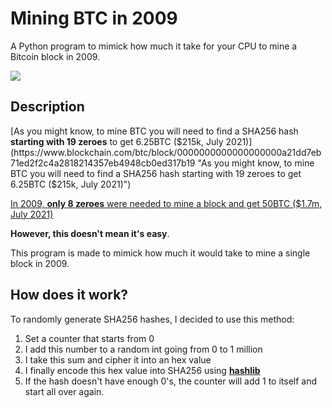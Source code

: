 # Mining BTC in 2009
A Python program to mimick how much it take for your CPU to mine a Bitcoin block in 2009.

![](https://i.imgur.com/3RSA2cU.gif)
## Description
[As you might know, to mine BTC you will need to find a SHA256 hash **starting with 19 zeroes** to get 6.25BTC ($215k, July 2021)](https://www.blockchain.com/btc/block/0000000000000000000a21dd7eb71ed2f2c4a2818214357eb4948cb0ed317b19 "As you might know, to mine BTC you will need to find a SHA256 hash starting with 19 zeroes to get 6.25BTC ($215k, July 2021)")

[In 2009, **only 8 zeroes** were needed to mine a block and get 50BTC ($1.7m, July 2021)](https://www.blockchain.com/btc/block/000000005665d506f6c3ccb5fd98624f9816a8a169f1d2327d1d4d6d3262ad12)

**However, this doesn't mean it's easy**. 

This program is made to mimick how much it would take to mine a single block in 2009.

## How does it work?
To randomly generate SHA256 hashes, I decided to use this method:
1. Set a counter that starts from 0
2. I add this number to a random int going from 0 to 1 million
3. I take this sum and cipher it into an hex value
4. I finally encode this hex value into SHA256 using  **[hashlib](https://docs.python.org/3/library/hashlib.html "hashlib")**
5. If the hash doesn't have enough 0's, the counter will add 1 to itself and start all over again.
